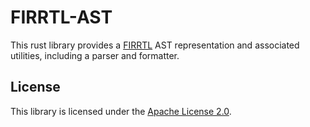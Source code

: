 # FIRRTL-AST

This rust library provides a [FIRRTL](https://www.chisel-lang.org/firrtl/) AST
representation and associated utilities, including a parser and formatter.


## License

This library is licensed under the [Apache License 2.0](./LICENSE).


